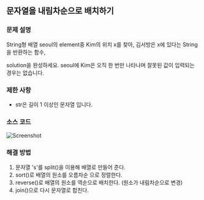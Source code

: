 ## 문자열을 내림차순으로 배치하기

### 문제 설명
String형 배열 seoul의 element중 Kim의 위치 x를 찾아, 김서방은 x에 있다는 String을 반환하는 함수,

solution을 완성하세요. seoul에 Kim은 오직 한 번만 나타나며 잘못된 값이 입력되는 경우는 없습니다.

### 제한 사항
* str은 길이 1 이상인 문자열 입니다.

### 소스 코드
![Screenshot](https://raw.github.com/arqhive/algorithmpractice/master/image/stringsort.png)

### 해결 방법

1. 문자열 's'를 split()을 이용해 배열로 만들어 준다.
2. sort()로 배열의 원소를 오름차순 으로 정렬한다.
3. reverse()로 배열의 원소를 역순으로 배치한다. (원소가 내림차순으로 변경)
4. join()으로 다시 문자열로 합친다.
